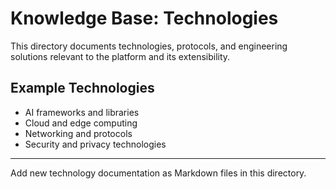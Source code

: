 # Knowledge Base: Technologies

This directory documents technologies, protocols, and engineering solutions relevant to the platform and its extensibility.

## Example Technologies
- AI frameworks and libraries
- Cloud and edge computing
- Networking and protocols
- Security and privacy technologies

---
Add new technology documentation as Markdown files in this directory.
